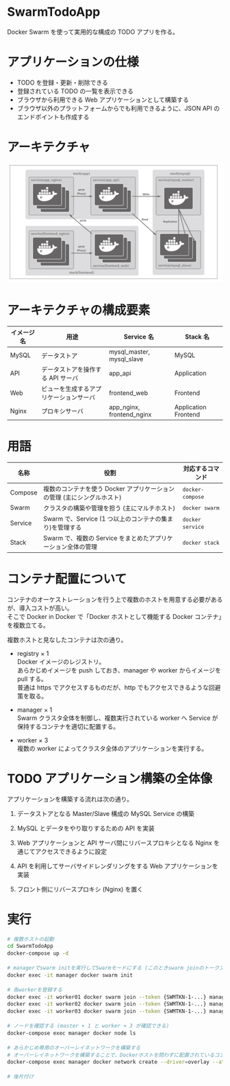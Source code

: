 # SwarmTodoApp

Docker Swarm を使って実用的な構成の TODO アプリを作る。

# アプリケーションの仕様

- TODO を登録・更新・削除できる
- 登録されている TODO の一覧を表示できる
- ブラウザから利用できる Web アプリケーションとして構築する
- ブラウザ以外のプラットフォームからでも利用できるように、JSON API のエンドポイントも作成する

# アーキテクチャ

![アーキテクチャ](./images/アーキテクチャ.png)

# アーキテクチャの構成要素

| イメージ名 | 用途                                   | Service 名                | Stack 名             |
| ---------- | -------------------------------------- | ------------------------- | -------------------- |
| MySQL      | データストア                           | mysql_master, mysql_slave | MySQL                |
| API        | データストアを操作する API サーバ      | app_api                   | Application          |
| Web        | ビューを生成するアプリケーションサーバ | frontend_web              | Frontend             |
| Nginx      | プロキシサーバ                         | app_nginx, frontend_nginx | Application Frontend |

# 用語

| 名称    | 役割                                                                    | 対応するコマンド |
| ------- | ----------------------------------------------------------------------- | ---------------- |
| Compose | 複数のコンテナを使う Docker アプリケーションの管理 (主にシングルホスト) | `docker-compose` |
| Swarm   | クラスタの構築や管理を担う (主にマルチホスト)                           | `docker swarm`   |
| Service | Swarm で、Service (1 つ以上のコンテナの集まり)を管理する                | `docker service` |
| Stack   | Swarm で、複数の Service をまとめたアプリケーション全体の管理           | `docker stack`   |

# コンテナ配置について

コンテナのオーケストレーションを行う上で複数のホストを用意する必要があるが、導入コストが高い。  
そこで Docker in Docker で「Docker ホストとして機能する Docker コンテナ」を複数立てる。

複数ホストと見なしたコンテナは次の通り。

- registry × 1  
  Docker イメージのレジストリ。  
  あらかじめイメージを push しておき、manager や worker からイメージを pull する。  
  普通は https でアクセスするものだが、http でもアクセスできるような回避策を取る。

- manager × 1  
  Swarm クラスタ全体を制御し、複数実行されている worker へ Service が保持するコンテナを適切に配置する。

- worker × 3  
  複数の worker によってクラスタ全体のアプリケーションを実行する。

# TODO アプリケーション構築の全体像

アプリケーションを構築する流れは次の通り。

1. データストアとなる Master/Slave 構成の MySQL Service の構築

2. MySQL とデータをやり取りするための API を実装

3. Web アプリケーションと API サーバ間にリバースプロキシとなる Nginx を通じてアクセスできるように設定

4. API を利用してサーバサイドレンダリングをする Web アプリケーションを実装

5. フロント側にリバースプロキシ (Nginx) を置く

# 実行

```bash
# 複数ホストの起動
cd SwarmTodoApp
docker-compose up -d

# managerでswarm initを実行してSwarmモードにする (このときswarm joinのトークンが表示されるので控えておく)
docker exec -it manager docker swarm init

# 各workerを登録する
docker exec -it worker01 docker swarm join --token {SWMTKN-1-...} manager:2377
docker exec -it worker02 docker swarm join --token {SWMTKN-1-...} manager:2377
docker exec -it worker03 docker swarm join --token {SWMTKN-1-...} manager:2377

# ノードを確認する (master × 1 と worker × 3 が確認できる)
docker-compose exec manager docker node ls

# あらかじめ専用のオーバーレイネットワークを構築する
# オーバーレイネットワークを構築することで、Dockerホストを問わずに配置されているコンテナがあたかも同一NW上に存在するように扱える
docker-compose exec manager docker network create --driver=overlay --attachable todoapp

# 後片付け

```
